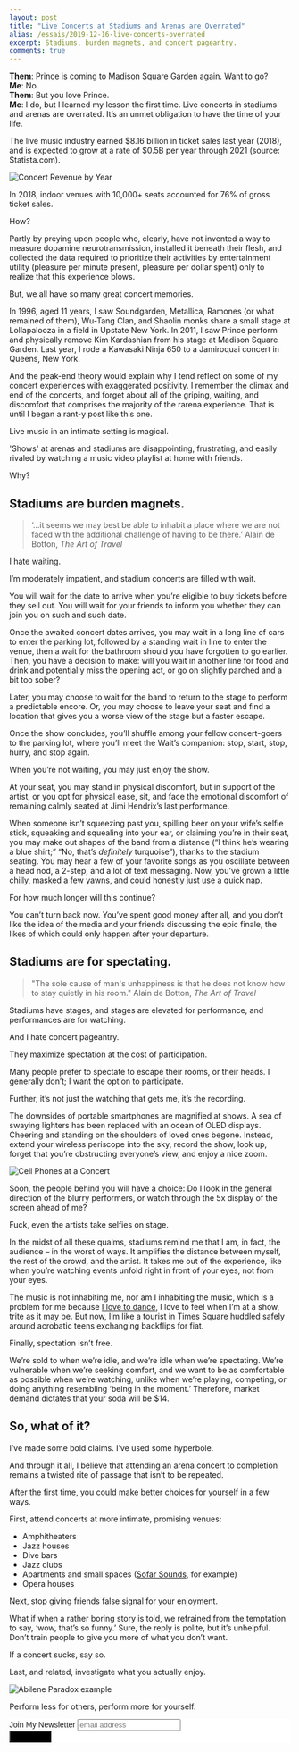 ```yaml
---
layout: post
title: "Live Concerts at Stadiums and Arenas are Overrated"
alias: /essais/2019-12-16-live-concerts-overrated
excerpt: Stadiums, burden magnets, and concert pageantry.  
comments: true
---
```


**Them**: Prince is coming to Madison Square Garden again. Want to go?  
**Me**: No.  
**Them**: But you love Prince.   
**Me**: I do, but I learned my lesson the first time. Live concerts in stadiums and arenas are overrated. It’s an unmet obligation to have the time of your life.  

The live music industry earned $8.16 billion in ticket sales last year (2018), and is expected to grow at a rate of $0.5B per year through 2021 (source: Statista.com). 

![Concert Revenue by Year](/assets/images/music-revenue.png)

In 2018, indoor venues with 10,000+ seats accounted for 76% of gross ticket sales.  


How?

Partly by preying upon people who, clearly, have not invented a way to measure dopamine neurotransmission, installed it beneath their flesh, and collected the data required to prioritize their activities by entertainment utility (pleasure per minute present, pleasure per dollar spent) only to realize that this experience blows. 

But, we all have so many great concert memories. 

In 1996, aged 11 years, I saw Soundgarden, Metallica, Ramones (or what remained of them), Wu-Tang Clan, and Shaolin monks share a small stage at Lollapalooza in a field in Upstate New York. In 2011, I saw Prince perform and physically remove Kim Kardashian from his stage at Madison Square Garden. Last year, I rode a Kawasaki Ninja 650 to a Jamiroquai concert in Queens, New York. 

And the peak-end theory would explain why I tend reflect on some of my concert experiences with exaggerated positivity. I remember the climax and end of the concerts, and forget about all of the griping, waiting, and discomfort that comprises the majority of the rarena experience. That is until I began a rant-y post like this one. 

Live music in an intimate setting is magical.

'Shows' at arenas and stadiums are disappointing, frustrating, and easily rivaled by watching a music video playlist at home with friends. 

Why?

## Stadiums are burden magnets. 

> ‘…it seems we may best be able to inhabit a place where we are not faced with the additional challenge of having to be there.’ Alain de Botton, _The Art of Travel_

I hate waiting. 

I’m moderately impatient, and stadium concerts are filled with wait. 

You will wait for the date to arrive when you’re eligible to buy tickets before they sell out. You will wait for your friends to inform you whether they can join you on such and such date.

Once the awaited concert dates arrives, you may wait in a long line of cars to enter the parking lot, followed by a standing wait in line to enter the venue, then a wait for the bathroom should you have forgotten to go earlier. Then, you have a decision to make: will you wait in another line for food and drink and potentially miss the opening act, or go on slightly parched and a bit too sober? 

Later, you may choose to wait for the band to return to the stage to perform a predictable encore. Or, you may choose to leave your seat and find a location that gives you a worse view of the stage but a faster escape. 

Once the show concludes, you’ll shuffle among your fellow concert-goers to the parking lot, where you’ll meet the Wait’s companion: stop, start, stop, hurry, and stop again. 

When you’re not waiting, you may just enjoy the show. 

At your seat, you may stand in physical discomfort, but in support of the artist, or you opt for physical ease, sit, and face the emotional discomfort of remaining calmly seated at Jimi Hendrix’s last performance. 

When someone isn’t squeezing past you, spilling beer on your wife’s selfie stick, squeaking and squealing into your ear, or claiming you’re in their seat, you may make out shapes of the band from a distance (“I think he’s wearing a blue shirt;” “No, that’s _definitely_ turquoise”), thanks to the stadium seating. You may hear a few of your favorite songs as you oscillate between a head nod, a 2-step, and a lot of text messaging. Now, you’ve grown a little chilly, masked a few yawns, and could honestly just use a quick nap. 

For how much longer will this continue? 

You can’t turn back now. You’ve spent good money after all, and you don’t like the idea of the media and your friends discussing the epic finale, the likes of which could only happen after your departure.

## Stadiums are for spectating.  

> "The sole cause of man's unhappiness is that he does not know how to stay quietly in his room." Alain de Botton, _The Art of Travel_  

Stadiums have stages, and stages are elevated for performance, and performances are for watching. 

And I hate concert pageantry. 

They maximize spectation at the cost of participation. 

Many people prefer to spectate to escape their rooms, or their heads. I generally don’t; I want the option to participate. 

Further, it’s not just the watching that gets me, it’s the recording. 

The downsides of portable smartphones are magnified at shows. A sea of swaying lighters has been replaced with an ocean of OLED displays. Cheering and standing on the shoulders of loved ones begone. Instead, extend your wireless periscope into the sky, record the show, look up, forget that you’re obstructing everyone’s view, and enjoy a nice zoom. 

![Cell Phones at a Concert](/assets/images/cell-phones-concert.png)

Soon, the people behind you will have a choice: Do I look in the general direction of the blurry performers, or watch through the 5x display of the screen ahead of me?

Fuck, even the artists take selfies on stage.  

In the midst of all these qualms, stadiums remind me that I am, in fact, the audience – in the worst of ways. It amplifies the distance between myself, the rest of the crowd, and the artist. It takes me out of the experience, like when you’re watching events unfold right in front of your eyes, not from your eyes.

The music is not inhabiting me, nor am I inhabiting the music, which is a problem for me because [I love to dance](https://vincentbarr.com/nyc-dancing/), I love to feel when I’m at a show, trite as it may be. But now, I’m like a tourist in Times Square huddled safely around acrobatic teens exchanging backflips for fiat.

Finally, spectation isn’t free.

We’re sold to when we’re idle, and we’re idle when we’re spectating. We’re vulnerable when we’re seeking comfort, and we want to be as comfortable as possible when we’re watching, unlike when we’re playing, competing, or doing anything resembling ‘being in the moment.’ Therefore, market demand dictates that your soda will be $14. 

## So, what of it? 

I’ve made some bold claims. I’ve used some hyperbole.

And through it all, I believe that attending an arena concert to completion remains a twisted rite of passage that isn’t to be repeated. 

After the first time, you could make better choices for yourself in a few ways. 

First, attend concerts at more intimate, promising venues:  
*  Amphitheaters  
*  Jazz houses  
*  Dive bars    
*  Jazz clubs  
*  Apartments and small spaces ([Sofar Sounds](https://www.sofarsounds.com/nyc), for example)  
*  Opera houses  

Next, stop giving friends false signal for your enjoyment. 

What if when a rather boring story is told, we refrained from the temptation to say, ‘wow, that’s so funny.’ Sure, the reply is polite, but it’s unhelpful. Don’t train people to give you more of what you don’t want.

If a concert sucks, say so. 

Last, and related, investigate what you actually enjoy. 

![Abilene Paradox example](/assets/images/abilene-paradox.png)

Perform less for others, perform more for yourself. 


<!-- Begin MailChimp Signup Form -->
<link href="//cdn-images.mailchimp.com/embedcode/slim-10_7.css" rel="stylesheet" type="text/css">
<style type="text/css">
	#mc_embed_signup{background:#fff; clear:left; font:14px Helvetica,Arial,sans-serif; }
	/* Add your own MailChimp form style overrides in your site stylesheet or in this style block.
	   We recommend moving this block and the preceding CSS link to the HEAD of your HTML file. */
</style>
<div id="mc_embed_signup">
<form action="https://vincentbarr.us10.list-manage.com/subscribe/post?u=94da3ac3515f8fabefba65444&amp;id=54c2b2f6fc" method="post" id="mc-embedded-subscribe-form" name="mc-embedded-subscribe-form" class="validate" target="_blank" novalidate>
    <div id="mc_embed_signup_scroll">
	<label for="mce-EMAIL">Join My Newsletter</label>
	<input type="email" value="" name="EMAIL" class="email" id="mce-EMAIL" placeholder="email address" required>
    <!-- real people should not fill this in and expect good things - do not remove this or risk form bot signups-->
    <div style="position: absolute; left: -5000px;" aria-hidden="true"><input type="text" name="b_94da3ac3515f8fabefba65444_54c2b2f6fc" tabindex="-1" value=""></div>
    <div class="clear"><input type="submit" value="Subscribe" name="subscribe" id="mc-embedded-subscribe" class="button" style="background-color: black"></div>
    </div>
</form>
</div>

<!--End mc_embed_signup-->